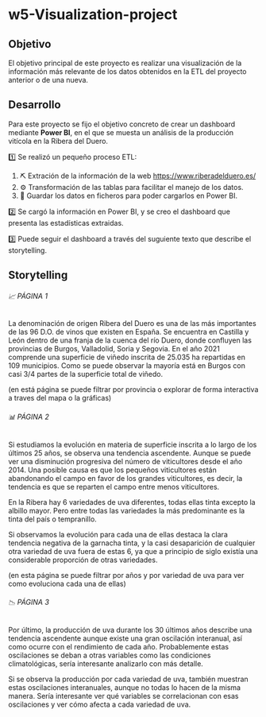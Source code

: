 # w5-Visualization-project




## Objetivo


El objetivo principal de este proyecto es realizar una visualización de la información más relevante de los datos obtenidos en la ETL del proyecto anterior o de una nueva.


## Desarrollo

Para este proyecto se fijo el objetivo concreto de crear un dashboard mediante **Power BI**, en el que se muesta un análisis de la producción vitícola en la Ribera del Duero.

1️⃣ Se realizó un pequeño proceso ETL:

   1. ⛏  Extración de la información de la web https://www.riberadelduero.es/ 
   2. ⚙  Transformación de las tablas para facilitar el manejo de los datos.
   3. 💾 Guardar los datos en ficheros para poder cargarlos en Power BI.
   
   
2️⃣ Se cargó la información en Power BI, y se creo el dashboard que presenta las estadísticas extraidas. 

   
3️⃣ Puede seguir el dashboard a través del suguiente texto que describe el storytelling.


## Storytelling

###### 📈 PÁGINA 1

La denominación de origen Ribera del Duero es una de las más importantes de las 96 D.O. de vinos que existen en España. Se encuentra en Castilla y León dentro de una franja de la cuenca del río Duero, donde confluyen las provincias de Burgos, Valladolid, Soria y Segovia.
En el año 2021  comprende una superficie de viñedo inscrita de 25.035 ha repartidas en 109 municipios. Como se puede observar la mayoría está en Burgos con casi  3/4 partes de la superficie total de viñedo.

(en está página se puede filtrar por provincia o explorar de forma interactiva a traves del mapa o la gráficas)


###### 📊 PÁGINA 2

Si estudiamos la evolución en materia de superficie inscrita a lo largo de los últimos 25 años, se observa una tendencia ascendente. Aunque se puede ver una disminución progresiva del número de viticultores desde el año 2014. Una posible causa es que los pequeños viticultores están abandonando el campo en favor de los grandes viticultores, es decir, la tendencia es que se reparten el campo entre menos viticultores.

En la Ribera hay 6 variedades de uva diferentes, todas ellas tinta excepto la albillo mayor. Pero entre todas las variedades la más predominante es la tinta del país o tempranillo.

Si observamos la evolución para cada una de ellas destaca la clara tendencia negativa de la garnacha tinta, y la casi desaparición de cualquier otra variedad de uva fuera de estas 6, ya que a principio de siglo existía una considerable proporción de otras variedades.

(en esta página se puede filtrar por años y por variedad de uva para ver como evoluciona cada una de ellas)


###### 📉 PÁGINA 3

Por último, la producción de uva durante los 30 últimos años describe una tendencia ascendente aunque existe una gran oscilación interanual, así como ocurre con el rendimiento de cada año. Probablemente estas oscilaciones se deban a otras variables como las condiciones climatológicas, sería interesante analizarlo con más detalle.

Si se observa la producción por cada variedad de uva, también muestran estas oscilaciones interanuales, aunque no todas lo hacen de la misma  manera. Sería interesante ver qué variables se correlacionan con esas oscilaciones y ver cómo afecta a cada variedad de uva.



